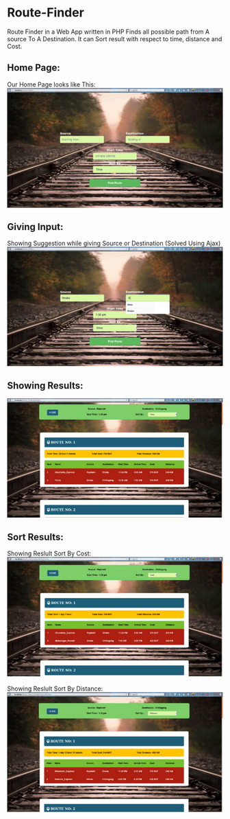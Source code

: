 # Route-Finder

Route Finder in a Web App written in PHP Finds all possible path from A source To A Destination. It can Sort result with respect to time, distance and Cost.

## Home Page:
Our Home Page looks like This:
![Home Page](https://raw.githubusercontent.com/JonyCseDu/Route-Finder/master/1.png)
## Giving Input:
Showing Suggestion while giving Source or Destination (Solved Using Ajax)
![Giving Input](https://raw.githubusercontent.com/JonyCseDu/Route-Finder/master/2.png)
## Showing Results:
![Showing Results](https://raw.githubusercontent.com/JonyCseDu/Route-Finder/master/3.png)
## Sort Results:
Showing Reslult Sort By Cost: </br>
![Sort By Cost](https://raw.githubusercontent.com/JonyCseDu/Route-Finder/master/4.png)
</br> </br> Showing Reslult Sort By Distance: </br>
![Sort By Distance](https://raw.githubusercontent.com/JonyCseDu/Route-Finder/master/5.png)

